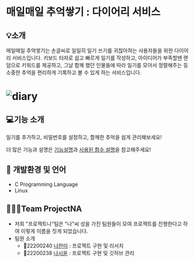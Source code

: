 # 매일매일 추억쌓기 : 다이어리 서비스

## 💡소개
매일매일 추억쌓기는 손글씨로 일일히 일기 쓰기를 귀찮아하는 사용자들을 위한 다이어리 서비스입니다.
키보드 타자로 쉽고 빠르게 일기를 작성하고, 아이디어가 부족할땐 랜덤으로 키워드를 제공하고, 그날 함께 했던 인물들에 따라 일기를 모아서 정렬해주는 등 
소중한 추억을 편리하게 기록하고 볼 수 있게 하는 서비스입니다.


![diary](https://user-images.githubusercontent.com/102154392/236811565-b0864d44-8b0e-4685-b0d8-8d4971df6d5a.jpg)
=======


## 💻기능 소개

일기를 추가하고, 비밀번호를 설정하고, 함께한 추억을 쉽게 관리해보세요! 

더 많은 기능과 설명은 [기능설명](https://github.com/OSSLTeamProjectNa/TeamProject/wiki/%EA%B8%B0%EB%8A%A5-%EC%84%A4%EB%AA%85)과 [사용된 함수 설명](https://github.com/OSSLTeamProjectNa/TeamProject/wiki/%EC%82%AC%EC%9A%A9%EB%90%9C-%ED%95%A8%EC%88%98-%EC%84%A4%EB%AA%85)을 참고해주세요!

## 🔧 개발환경 및 언어
- C Programming Language
- Linux

## 🧑‍🤝‍🧑Team ProjectNA 
- 저희 "프로젝트나"팀은 "나"씨 성을 가진 팀원들이 모여 프로젝트를 진행한다고 하여 이렇게 이름을 짓게 되었습니다. 
- 팀원 소개
  - 🧑‍22200240 [나찬미](https://github.com/chanmi4983) : 프로젝트 구현 및 리서치
  - 🧑‍22200238 [나시윤](https://github.com/SiyunNa) : 프로젝트 구현 및 깃허브 관리
